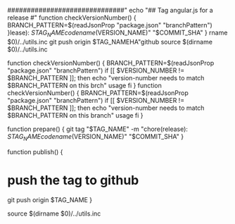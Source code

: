 
##############################"
echo "## Tag angular.js for a release #"
function checkVersionNumber() {
  BRANCH_PATTERN=$(readJsonProp "package.json" "branchPattern")
}lease): $STAG_NAME codename($VERSION_NAME)" "$COMMIT_SHA"
}
rname $0)/../utils.inc
  git push origin $TAG_NAMEHA"github
source $(dirname $0)/../utils.inc

function checkVersionNumber() {
  BRANCH_PATTERN=$(readJsonProp "package.json" "branchPattern")
  if [[ $VERSION_NUMBER != $BRANCH_PATTERN ]]; then
    echo "version-number needs to match $BRANCH_PATTERN on this brch"
    usage
  fi
}
function checkVersionNumber() {
  BRANCH_PATTERN=$(readJsonProp "package.json" "branchPattern")
  if [[ $VERSION_NUMBER != $BRANCH_PATTERN ]]; then
    echo "version-number needs to match $BRANCH_PATTERN on this branch"
    usage
  fi
}

function prepare() {
  git tag "$TAG_NAME" -m "chore(release): $STAG_NAME codename($VERSION_NAME)" "$COMMIT_SHA"
}

function publish() {
  # push the tag to github
  git push origin $TAG_NAME
}

source $(dirname $0)/../utils.inc
